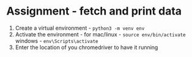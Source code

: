 # Assignment - fetch and print data 
1. Create a virtual environment - 
`python3 -m venv env`
2. Activate the environment - 
for mac/linux - `source env/bin/activate` windows - `env\Scripts\activate`
3. Enter the location of you chromedriver to have it running 
